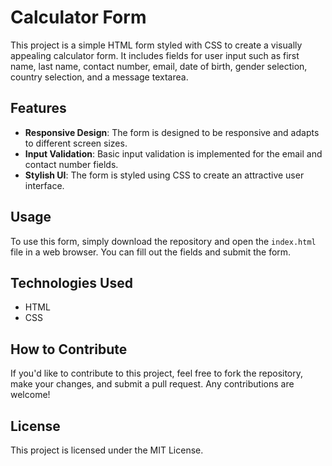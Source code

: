 # Calculator Form

This project is a simple HTML form styled with CSS to create a visually appealing calculator form. It includes fields for user input such as first name, last name, contact number, email, date of birth, gender selection, country selection, and a message textarea.

## Features

- **Responsive Design**: The form is designed to be responsive and adapts to different screen sizes.
- **Input Validation**: Basic input validation is implemented for the email and contact number fields.
- **Stylish UI**: The form is styled using CSS to create an attractive user interface.

## Usage

To use this form, simply download the repository and open the `index.html` file in a web browser. You can fill out the fields and submit the form.

## Technologies Used

- HTML
- CSS

## How to Contribute

If you'd like to contribute to this project, feel free to fork the repository, make your changes, and submit a pull request. Any contributions are welcome!

## License

This project is licensed under the MIT License.
